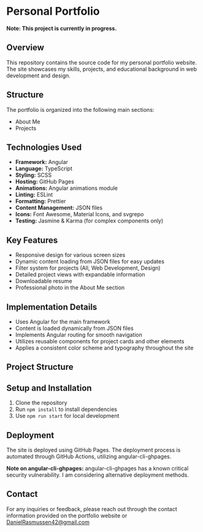 # Personal Portfolio

**Note: This project is currently in progress.**

## Overview

This repository contains the source code for my personal portfolio website. The site showcases my skills, projects, and
educational background in web development and design.

## Structure

The portfolio is organized into the following main sections:

- About Me
- Projects

## Technologies Used

- **Framework:** Angular
- **Language:** TypeScript
- **Styling:** SCSS
- **Hosting:** GitHub Pages
- **Animations:** Angular animations module
- **Linting:** ESLint
- **Formatting:** Prettier
- **Content Management:** JSON files
- **Icons:** Font Awesome, Material Icons, and svgrepo
- **Testing:** Jasmine & Karma (for complex components only)

## Key Features

- Responsive design for various screen sizes
- Dynamic content loading from JSON files for easy updates
- Filter system for projects (All, Web Development, Design)
- Detailed project views with expandable information
- Downloadable resume
- Professional photo in the About Me section

## Implementation Details

- Uses Angular for the main framework
- Content is loaded dynamically from JSON files
- Implements Angular routing for smooth navigation
- Utilizes reusable components for project cards and other elements
- Applies a consistent color scheme and typography throughout the site

## Project Structure

## Setup and Installation

1. Clone the repository
2. Run `npm install` to install dependencies
3. Use `npm run start` for local development

## Deployment

The site is deployed using GitHub Pages. The deployment process is automated through GitHub Actions, utilizing
angular-cli-ghpages.

**Note on angular-cli-ghpages:** angular-cli-ghpages has a known critical security
vulnerability. I am considering alternative deployment methods.

## Contact

For any inquiries or feedback, please reach out through the contact information provided on the portfolio website or
DanielRasmussen42@gmail.com
